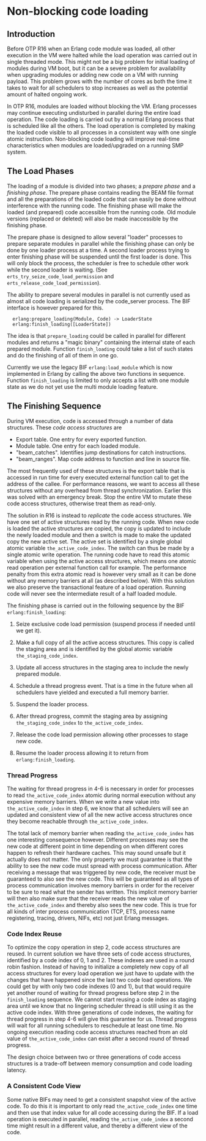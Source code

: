 <!--
%% %CopyrightBegin%
%%
%% SPDX-License-Identifier: Apache-2.0
%%
%%
%% Licensed under the Apache License, Version 2.0 (the "License");
%% you may not use this file except in compliance with the License.
%% You may obtain a copy of the License at
%%
%%     http://www.apache.org/licenses/LICENSE-2.0
%%
%% Unless required by applicable law or agreed to in writing, software
%% distributed under the License is distributed on an "AS IS" BASIS,
%% WITHOUT WARRANTIES OR CONDITIONS OF ANY KIND, either express or implied.
%% See the License for the specific language governing permissions and
%% limitations under the License.
%%
%% %CopyrightEnd%
-->

Non-blocking code loading
=========================

Introduction
------------

Before OTP R16 when an Erlang code module was loaded, all other
execution in the VM were halted while the load operation was carried
out in single threaded mode. This might not be a big problem for
initial loading of modules during VM boot, but it can be a severe
problem for availability when upgrading modules or adding new code on
a VM with running payload. This problem grows with the number of cores
as both the time it takes to wait for all schedulers to stop increases
as well as the potential amount of halted ongoing work.

In OTP R16, modules are loaded without blocking the VM.
Erlang processes may continue executing undisturbed in parallel during
the entire load operation. The code loading is carried out by a normal
Erlang process that is scheduled like all the others. The load
operation is completed by making the loaded code visible to all
processes in a consistent way with one single atomic
instruction. Non-blocking code loading will improve real-time
characteristics when modules are loaded/upgraded on a running SMP
system.


The Load Phases
---------------

The loading of a module is divided into two phases; a *prepare phase*
and a *finishing phase*. The prepare phase contains reading the BEAM
file format and all the preparations of the loaded code that can
easily be done without interference with the running code. The
finishing phase will make the loaded (and prepared) code accessible
from the running code. Old module versions (replaced or deleted) will
also be made inaccessible by the finishing phase.

The prepare phase is designed to allow several "loader" processes to
prepare separate modules in parallel while the finishing phase can
only be done by one loader process at a time. A second loader process
trying to enter finishing phase will be suspended until the first
loader is done. This will only block the process, the scheduler is
free to schedule other work while the second loader is waiting. (See
`erts_try_seize_code_load_permission` and
`erts_release_code_load_permission`).

The ability to prepare several modules in parallel is not currently
used as almost all code loading is serialized by the code\_server
process. The BIF interface is however prepared for this.

      erlang:prepare_loading(Module, Code) -> LoaderState
      erlang:finish_loading([LoaderState])

The idea is that `prepare_loading` could be called in parallel for
different modules and returns a "magic binary" containing the internal
state of each prepared module. Function `finish_loading` could take a
list of such states and do the finishing of all of them in one go.

Currently we use the legacy BIF `erlang:load_module` which is now
implemented in Erlang by calling the above two functions in
sequence. Function `finish_loading` is limited to only accepts a list
with one module state as we do not yet use the multi module loading
feature.


The Finishing Sequence
----------------------

During VM execution, code is accessed through a number of data
structures. These *code access structures* are

* Export table. One entry for every exported function.
* Module table. One entry for each loaded module.
* "beam\_catches". Identifies jump destinations for catch instructions.
* "beam\_ranges". Map code address to function and line in source file.

The most frequently used of these structures is the export table that
is accessed in run time for every executed external function call to
get the address of the callee. For performance reasons, we want to
access all these structures without any overhead from thread
synchronization. Earlier this was solved with an emergency break. Stop
the entire VM to mutate these code access structures, otherwise treat
them as read-only.

The solution in R16 is instead to *replicate* the code access
structures. We have one set of active structures read by the running
code. When new code is loaded the active structures are copied, the
copy is updated to include the newly loaded module and then a switch
is made to make the updated copy the new active set. The active set is
identified by a single global atomic variable
`the_active_code_index`. The switch can thus be made by a single
atomic write operation. The running code have to read this atomic
variable when using the active access structures, which means one
atomic read operation per external function call for example. The
performance penalty from this extra atomic read is however very small
as it can be done without any memory barriers at all (as described
below). With this solution we also preserve the transactional feature
of a load operation. Running code will never see the intermediate
result of a half loaded module.

The finishing phase is carried out in the following sequence by the
BIF `erlang:finish_loading`:

1. Seize exclusive code load permission (suspend process if needed
   until we get it).

2. Make a full copy of all the active access structures. This copy is
   called the staging area and is identified by the global atomic
   variable `the_staging_code_index`.

3. Update all access structures in the staging area to include the
   newly prepared module.

4. Schedule a thread progress event. That is a time in the future when
   all schedulers have yielded and executed a full memory barrier.

5. Suspend the loader process.

6. After thread progress, commit the staging area by assigning
   `the_staging_code_index` to `the_active_code_index`.

7. Release the code load permission allowing other processes to stage
   new code.

8. Resume the loader process allowing it to return from
   `erlang:finish_loading`.


### Thread Progress

The waiting for thread progress in 4-6 is necessary in order for
processes to read `the_active_code_index` atomic during normal
execution without any expensive memory barriers. When we write a new
value into `the_active_code_index` in step 6, we know that all
schedulers will see an updated and consistent view of all the new
active access structures once they become reachable through
`the_active_code_index`.

The total lack of memory barrier when reading `the_active_code_index`
has one interesting consequence however. Different processes may see
the new code at different point in time depending on when different
cores happen to refresh their hardware caches. This may sound unsafe
but it actually does not matter. The only property we must guarantee
is that the ability to see the new code must spread with process
communication. After receiving a message that was triggered by new
code, the receiver must be guaranteed to also see the new code. This
will be guaranteed as all types of process communication involves
memory barriers in order for the receiver to be sure to read what the
sender has written. This implicit memory barrier will then also make
sure that the receiver reads the new value of `the_active_code_index`
and thereby also sees the new code. This is true for all kinds of
inter process communication (TCP, ETS, process name registering,
tracing, drivers, NIFs, etc) not just Erlang messages.

### Code Index Reuse

To optimize the copy operation in step 2, code access structures are
reused. In current solution we have three sets of code access
structures, identified by a code index of 0, 1 and 2. These indexes
are used in a round robin fashion. Instead of having to initialize a
completely new copy of all access structures for every load operation
we just have to update with the changes that have happened since the
last two code load operations. We could get by with only two code
indexes (0 and 1), but that would require yet another round of waiting
for thread progress before step 2 in the `finish_loading` sequence. We
cannot start reusing a code index as staging area until we know that
no lingering scheduler thread is still using it as the active code
index. With three generations of code indexes, the waiting for thread
progress in step 4-6 will give this guarantee for us. Thread progress
will wait for all running schedulers to reschedule at least one
time. No ongoing execution reading code access structures reached from
an old value of `the_active_code_index` can exist after a second round
of thread progress.

The design choice between two or three generations of code access
structures is a trade-off between memory consumption and code loading
latency.

### A Consistent Code View

Some native BIFs may need to get a consistent snapshot view of the
active code. To do this it is important to only read
`the_active_code_index` one time and then use that index value for all
code accessing during the BIF. If a load operation is executed in
parallel, reading `the_active_code_index` a second time might result
in a different value, and thereby a different view of the code.
